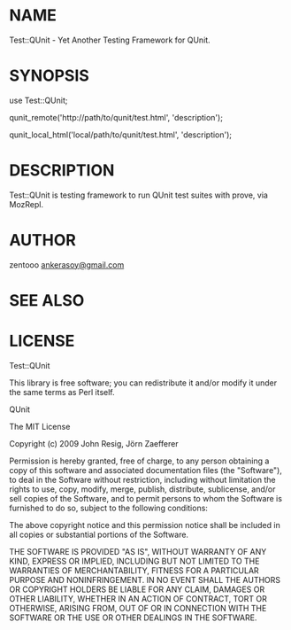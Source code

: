 # NAME

Test::QUnit - Yet Another Testing Framework for QUnit.

# SYNOPSIS

  use Test::QUnit;

  qunit_remote('http://path/to/qunit/test.html', 'description');

  qunit_local_html('local/path/to/qunit/test.html', 'description');

# DESCRIPTION

Test::QUnit is testing framework to run QUnit test suites with prove, via MozRepl.

# AUTHOR

zentooo <ankerasoy@gmail.com>

# SEE ALSO

# LICENSE



Test::QUnit

This library is free software; you can redistribute it and/or modify
it under the same terms as Perl itself.



QUnit

The MIT License

Copyright (c) 2009 John Resig, Jörn Zaefferer

Permission is hereby granted, free of charge, to any person obtaining a copy
of this software and associated documentation files (the "Software"), to deal
in the Software without restriction, including without limitation the rights
to use, copy, modify, merge, publish, distribute, sublicense, and/or sell
copies of the Software, and to permit persons to whom the Software is
furnished to do so, subject to the following conditions:

The above copyright notice and this permission notice shall be included in
all copies or substantial portions of the Software.

THE SOFTWARE IS PROVIDED "AS IS", WITHOUT WARRANTY OF ANY KIND, EXPRESS OR
IMPLIED, INCLUDING BUT NOT LIMITED TO THE WARRANTIES OF MERCHANTABILITY,
FITNESS FOR A PARTICULAR PURPOSE AND NONINFRINGEMENT. IN NO EVENT SHALL THE
AUTHORS OR COPYRIGHT HOLDERS BE LIABLE FOR ANY CLAIM, DAMAGES OR OTHER
LIABILITY, WHETHER IN AN ACTION OF CONTRACT, TORT OR OTHERWISE, ARISING FROM,
OUT OF OR IN CONNECTION WITH THE SOFTWARE OR THE USE OR OTHER DEALINGS IN
THE SOFTWARE.